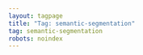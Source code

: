 ```yaml
---
layout: tagpage
title: "Tag: semantic-segmentation"
tag: semantic-segmentation
robots: noindex
---
```

